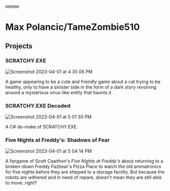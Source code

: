 `000000` 
# **Max Polancic/TameZombie510**
## Projects
### SCRATCHY.EXE
![Screenshot 2023-04-01 at 4 35 06 PM](https://user-images.githubusercontent.com/129619703/229315408-e56d37ef-2a99-4ee1-ac42-7654674be687.png)

A game appearing to be a cute and friendly game about a cat trying to be healthy, only to have a sinister side in the form of a dark story revolving around a mysterious virus-like entity that haunts it. 
### SCRATCHY.EXE Decoded
![Screenshot 2023-04-01 at 5 01 30 PM](https://user-images.githubusercontent.com/129619703/229315982-7d344e16-a547-4fe5-9802-ddedbbbb830e.png)

A C# de-make of SCRATCHY.EXE.
### Five Nights at Freddy's: Shadows of Fear
![Screenshot 2023-04-01 at 5 04 14 PM](https://user-images.githubusercontent.com/129619703/229316051-3ab7cf94-4da0-421a-98e6-84ea5eeb3b3e.png)

A fangame of Scott Cawthon's *Five Nights at Freddy's* about returning to a broken-down Freddy Fazbear's Pizza Place to watch the old animatronics for five nights before they are shipped to a storage facility. But because the robots are withered and in need of repare, doesn't mean they are still able to move..right?   
